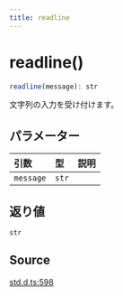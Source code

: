 ```yaml
---
title: readline
---
```


# readline()

```ts
readline(message): str
```

文字列の入力を受け付けます。

## パラメーター

| 引数 | 型 | 説明 |
| :------ | :------ | :------ |
| `message` | `str` |  |

## 返り値

`str`

## Source

[std.d.ts:598](https://github.com/slofp/aitslib/blob/1ed98771d7c48e377ec0f281f31b5b28ab0eeca0/src/std.d.ts#L598)
